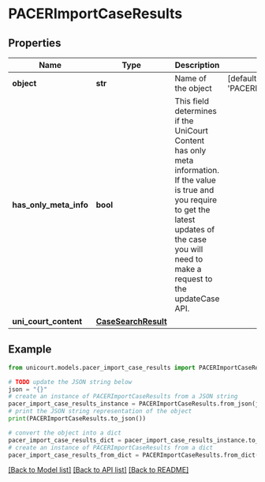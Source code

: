 # PACERImportCaseResults


## Properties

Name | Type | Description | Notes
------------ | ------------- | ------------- | -------------
**object** | **str** | Name of the object | [default to 'PACERImportCaseResults']
**has_only_meta_info** | **bool** | This field determines if the UniCourt Content has only meta information. If the value is true and you require to get the latest updates of the case you will need to make a request to the updateCase API. | 
**uni_court_content** | [**CaseSearchResult**](CaseSearchResult.md) |  | 

## Example

```python
from unicourt.models.pacer_import_case_results import PACERImportCaseResults

# TODO update the JSON string below
json = "{}"
# create an instance of PACERImportCaseResults from a JSON string
pacer_import_case_results_instance = PACERImportCaseResults.from_json(json)
# print the JSON string representation of the object
print(PACERImportCaseResults.to_json())

# convert the object into a dict
pacer_import_case_results_dict = pacer_import_case_results_instance.to_dict()
# create an instance of PACERImportCaseResults from a dict
pacer_import_case_results_from_dict = PACERImportCaseResults.from_dict(pacer_import_case_results_dict)
```
[[Back to Model list]](../README.md#documentation-for-models) [[Back to API list]](../README.md#documentation-for-api-endpoints) [[Back to README]](../README.md)


